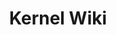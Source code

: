 ---
title: Kernel Wiki
description: Listinrg of Wikis From Demeter of the Kernel.org.
url: https://www.wiki.kernel.org/
image:
    # url: '/assets/images/cafe.png'
    # alt: 'Cafe'
tags: ['kernel', 'linux', 'wiki']
pubDate: 2023-11-13
draft: false
---